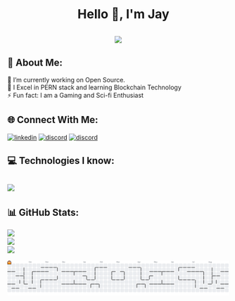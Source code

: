 <div id="user-content-toc">
  <ul align="center">
    <summary><h1 style="display: inline-block">Hello 👋, I'm Jay</h1></summary>
  </ul>
</div>

<div align="center">
  <img src="https://visitor-badge.laobi.icu/badge?page_id=star-warrior.star-warrior&"  />
</div>

## 💫 About Me:

🔭 I’m currently working on Open Source.<br>🌱 I Excel in PERN stack and learning Blockchain Technology<br>⚡ Fun fact: I am a Gaming and Sci-fi Enthusiast

## 🌐 Connect With Me:

<!--icons and links-->
<p align="left">
<a href="https://www.linkedin.com/in/jay-mehta16/" target="blank"><img align="center" src="https://skillicons.dev/icons?i=linkedin" alt="linkedin" height="45" width="45"></a>
<a href="https://discord.gg/3Mt8JhZF3s" target="blank"><img align="center" src="https://skillicons.dev/icons?i=discord" alt="discord" height="45" width="45"></a>
<a href="mailto:jaymehta.developement@gmail.com" target="blank"><img align="center" src="https://skillicons.dev/icons?i=gmail" alt="discord" height="45" width="45"></a>
</p>

## 💻 Technologies I know:

<h2 align="left">
    <img src="https://skillicons.dev/icons?i=js,python,cpp,nodejs,react,redux,tailwind,docker,express,mongodb,postgres,mysql,gcp,git,github,html,css,bootstrap,bash,linux,md,materialui,postman,vscode,figma,discord&amp;perline=10">
</h2>

## 📊 GitHub Stats:

![](https://github-readme-stats.vercel.app/api/top-langs/?username=star-warrior&theme=tokyonight&hide_border=false&include_all_commits=false&count_private=true&layout=compact)<br/>
![](https://github-readme-stats.vercel.app/api?username=star-warrior&theme=tokyonight&hide_border=false&include_all_commits=false&count_private=true)<br/>
![](https://nirzak-streak-stats.vercel.app/?user=star-warrior&theme=tokyonight&hide_border=false)

<picture>
  <source media="(prefers-color-scheme: dark)" srcset="https://raw.githubusercontent.com/star-warrior/star-warrior/output/pacman-contribution-graph-dark.svg">
  <source media="(prefers-color-scheme: light)" srcset="https://raw.githubusercontent.com/star-warrior/star-warrior/output/pacman-contribution-graph.svg">
  <img alt="pacman contribution graph" src="https://raw.githubusercontent.com/star-warrior/star-warrior/output/pacman-contribution-graph.svg">
</picture>
